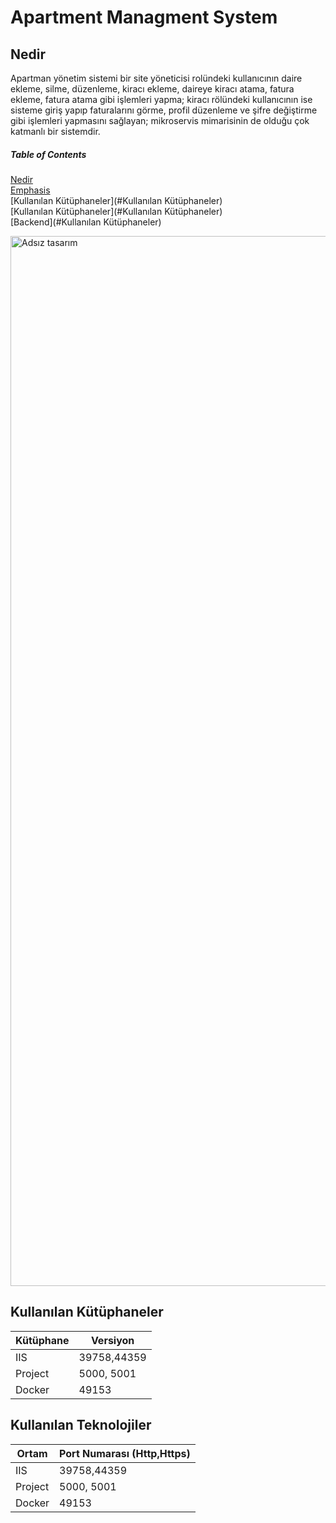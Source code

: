 
# Apartment Managment System
## Nedir
Apartman yönetim sistemi bir site yöneticisi rolündeki kullanıcının daire ekleme, silme, düzenleme, kiracı ekleme, daireye kiracı atama, fatura ekleme, fatura atama gibi işlemleri yapma; kiracı rölündeki kullanıcının ise sisteme giriş yapıp faturalarını görme, profil düzenleme ve şifre değiştirme gibi işlemleri yapmasını sağlayan; mikroservis mimarisinin de olduğu çok katmanlı bir sistemdir.

##### Table of Contents  
[Nedir](#nedir)  
[Emphasis](#emphasis)  
[Kullanılan Kütüphaneler](#Kullanılan Kütüphaneler)  
[Kullanılan Kütüphaneler](#Kullanılan Kütüphaneler)  
[Backend](#Kullanılan Kütüphaneler)  

<a name="nedir"/>
<a name="emphasis"/>


<img width="1680" alt="Adsız tasarım" src="https://user-images.githubusercontent.com/42337444/183386752-f68c7734-efd1-485c-a601-77d0469cb076.png">


## Kullanılan Kütüphaneler

  Kütüphane  | Versiyon
  ---------  | -----------
   IIS | 39758,44359
   Project |5000, 5001
   Docker| 49153
   
## Kullanılan Teknolojiler

  Ortam  | Port Numarası (Http,Https)
  ---------  | -----------
   IIS | 39758,44359
   Project |5000, 5001
   Docker| 49153
